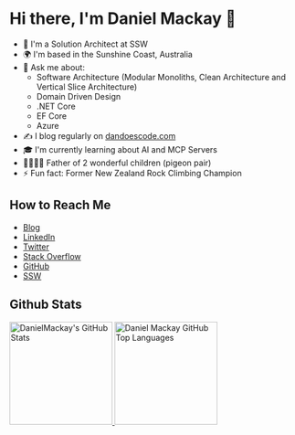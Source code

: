 # Hi there, I'm Daniel Mackay 👋

- 👔 I'm a Solution Architect at SSW
- 🌍 I'm based in the Sunshine Coast, Australia
- 💬 Ask me about:
    - Software Architecture (Modular Monoliths, Clean Architecture and Vertical Slice Architecture)
    - Domain Driven Design
    - .NET Core
    - EF Core
    - Azure
- ✍️ I blog regularly on [dandoescode.com](https://dandoescode.com)
- 🎓 I'm currently learning about AI and MCP Servers
- 👨‍👩‍👧‍👧 Father of 2 wonderful children (pigeon pair)
- ⚡ Fun fact: Former New Zealand Rock Climbing Champion

## How to Reach Me
  - [Blog](https://www.dandoescode.com/)
  - [LinkedIn](https://www.linkedin.com/in/danieljamesmackay/)
  - [Twitter](https://twitter.com/daniel_mackay)
  - [Stack Overflow](https://stackoverflow.com/users/676220/daniel-mackay)
  - [GitHub](https://github.com/danielmackay)
  - [SSW](https://www.ssw.com.au/People/Daniel-Mackay)

## Github Stats
        
<a href="https://github.com/danielmackay">
  <img height="180em" src="https://github-readme-stats.vercel.app/api?username=danielmackay&show_icons=true&theme=dark&count_private=true" alt="DanielMackay's GitHub Stats" />
  <img height="180em" src="https://github-readme-stats.vercel.app/api/top-langs/?username=danielmackay&theme=dark&layout=compact" 
    alt="Daniel Mackay GitHub Top Languages" />
</a>

